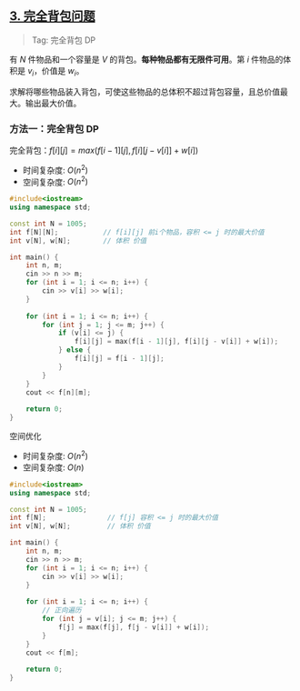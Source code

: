 ## [3. 完全背包问题](https://www.acwing.com/problem/content/3/)

> Tag: 完全背包 DP

有 $N$ 件物品和一个容量是 $V$ 的背包。**每种物品都有无限件可用**。第 $i$ 件物品的体积是 $v_i$，价值是 $w_i$。

求解将哪些物品装入背包，可使这些物品的总体积不超过背包容量，且总价值最大。输出最大价值。

### 方法一：完全背包 DP

完全背包：$f[i][j] = max(f[i - 1][j], f[   i   ][j - v[i]] + w[i])$

* 时间复杂度: ${O(n^2)}$
* 空间复杂度: ${O(n^2)}$

```cpp
#include<iostream>
using namespace std;

const int N = 1005;
int f[N][N];           // f[i][j] 前i个物品，容积 <= j 时的最大价值
int v[N], w[N];        // 体积 价值

int main() {
    int n, m;
    cin >> n >> m;
    for (int i = 1; i <= n; i++) {
        cin >> v[i] >> w[i];
    }
    
    for (int i = 1; i <= n; i++) {
        for (int j = 1; j <= m; j++) {
            if (v[i] <= j) {
                f[i][j] = max(f[i - 1][j], f[i][j - v[i]] + w[i]);
            } else {
                f[i][j] = f[i - 1][j]; 
            }
        }
    }
    cout << f[n][m];
    
    return 0;
}
```

空间优化

* 时间复杂度: ${O(n^2)}$
* 空间复杂度: ${O(n)}$

```cpp
#include<iostream>
using namespace std;

const int N = 1005;
int f[N];               // f[j] 容积 <= j 时的最大价值
int v[N], w[N];         // 体积 价值

int main() {
    int n, m;
    cin >> n >> m;
    for (int i = 1; i <= n; i++) {
        cin >> v[i] >> w[i];
    }
    
    for (int i = 1; i <= n; i++) {
        // 正向遍历
        for (int j = v[i]; j <= m; j++) {
            f[j] = max(f[j], f[j - v[i]] + w[i]);
        }
    }
    cout << f[m];
    
    return 0;
}
```